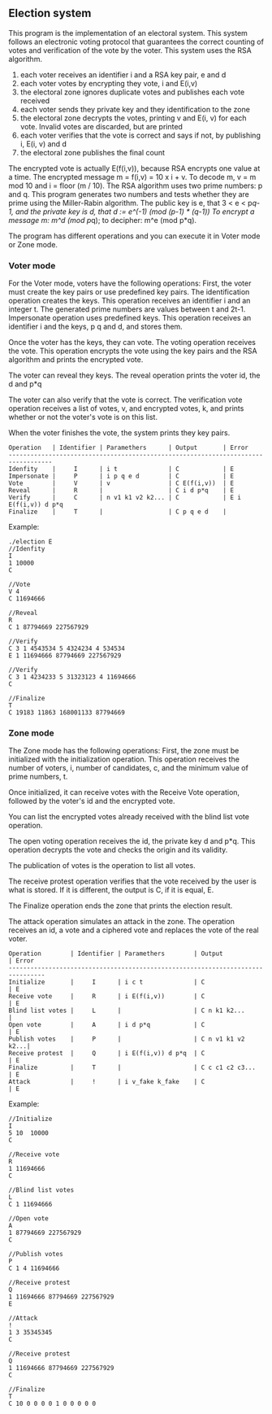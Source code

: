 ## Election system

This program is the implementation of an electoral system. This system follows an electronic voting protocol that guarantees the correct counting of votes and verification of the vote by the voter.
This system uses the RSA algorithm.

1. each voter receives an identifier i and a RSA key pair, e and d
2. each voter votes by encrypting they vote, i and E(i,v)
3. the electoral zone ignores duplicate votes and publishes each vote received
4. each voter sends they private key and they identification to the zone
5. the electoral zone decrypts the votes, printing v and E(i, v) for each vote. Invalid votes are discarded, but are printed
6. each voter verifies that the vote is correct and says if not, by publishing i, E(i, v) and d
7. the electoral zone publishes the final count

The encrypted vote is actually E(f(i,v)), because RSA encrypts one value at a time. The encrypted message m = f(i,v) = 10 x i + v. To decode m, v = m mod 10 and i = floor (m / 10).
The RSA algorithm uses two prime numbers: p and q. This program generates two numbers and tests whether they are prime using the Miller-Rabin algorithm.
The public key is e, that 3 < e < p*q-1, and the private key is d, that d := e^(-1) (mod (p-1) * (q-1))
To encrypt a message m: m^d (mod p*q); to decipher: m^e (mod p*q).


The program has different operations and you can execute it in Voter mode or Zone mode.

### Voter mode
For the Voter mode, voters have the following operations:
First, the voter must create the key pairs or use predefined key pairs.
The identification operation creates the keys. This operation receives an identifier i and an integer t. The generated prime numbers are values between t and 2t-1.
Impersonate operation uses predefined keys. This operation receives an identifier i and the keys, p q and d, and stores them.

Once the voter has the keys, they can vote.
The voting operation receives the vote. This operation encrypts the vote using the key pairs and the RSA algorithm and prints the encrypted vote.

The voter can reveal they keys.
The reveal operation prints the voter id, the d and p*q

The voter can also verify that the vote is correct.
The verification vote operation receives a list of votes, v, and encrypted votes, k, and prints whether or not the voter's vote is on this list.

When the voter finishes the vote, the system prints they key pairs.
```
Operation   | Identifier | Paramethers      | Output       | Error
----------------------------------------------------------------------------------
Idenfity    |     I      | i t              | C            | E
Impersonate |     P      | i p q e d        | C            | E
Vote        |     V      | v                | C E(f(i,v))  | E
Reveal      |     R      |                  | C i d p*q    | E
Verify      |     C      | n v1 k1 v2 k2... | C            | E i E(f(i,v)) d p*q
Finalize    |     T      |                  | C p q e d    |
```

Example:

```
./election E
//Idenfity
I
1 10000
C

//Vote
V 4
C 11694666

//Reveal
R
C 1 87794669 227567929

//Verify
C 3 1 4543534 5 4324234 4 534534
E 1 11694666 87794669 227567929

//Verify
C 3 1 4234233 5 31323123 4 11694666
C

//Finalize
T
C 19183 11863 168001133 87794669
```


### Zone mode
The Zone mode has the following operations:
First, the zone must be initialized with the initialization operation. This operation receives the number of voters, i, number of candidates, c, and the minimum value of prime numbers, t.

Once initialized, it can receive votes with the Receive Vote operation, followed by the voter's id and the encrypted vote.

You can list the encrypted votes already received with the blind list vote operation.

The open voting operation receives the id, the private key d and p*q. This operation decrypts the vote and checks the origin and its validity.

The publication of votes is the operation to list all votes.

The receive protest operation verifies that the vote received by the user is what is stored. If it is different, the output is C, if it is equal, E.

The Finalize operation ends the zone that prints the election result.

The attack operation simulates an attack in the zone. The operation receives an id, a vote and a ciphered vote and replaces the vote of the real voter.

```
Operation        | Identifier | Paramethers        | Output            | Error
--------------------------------------------------------------------------------
Initialize       |     I      | i c t              | C                 | E
Receive vote     |     R      | i E(f(i,v))        | C                 | E
Blind list votes |     L      |                    | C n k1 k2...      |
Open vote        |     A      | i d p*q            | C                 | E
Publish votes    |     P      |                    | C n v1 k1 v2 k2...| 
Receive protest  |     Q      | i E(f(i,v)) d p*q  | C                 | E
Finalize         |     T      |                    | C c c1 c2 c3...   | E
Attack           |     !      | i v_fake k_fake    | C                 | E
```


Example:

```
//Initialize
I
5 10  10000
C

//Receive vote
R 
1 11694666
C

//Blind list votes
L
C 1 11694666 

//Open vote
A 
1 87794669 227567929
C

//Publish votes
P
C 1 4 11694666

//Receive protest 
Q 
1 11694666 87794669 227567929
E

//Attack
!
1 3 35345345          
C

//Receive protest 
Q
1 11694666 87794669 227567929
C

//Finalize
T
C 10 0 0 0 0 1 0 0 0 0 0
```
